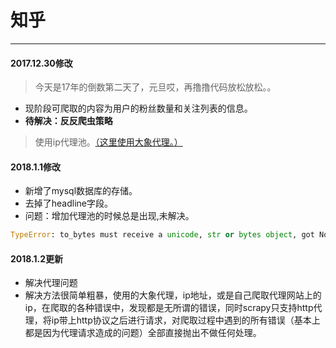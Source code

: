 # 知乎
- - -
#### 2017.12.30修改 
> 今天是17年的倒数第二天了，元旦哎，再撸撸代码放松放松。。

- 现阶段可爬取的内容为用户的粉丝数量和关注列表的信息。
- **待解决：反反爬虫策略**
> 使用ip代理池。<a href="http://www.daxiangdaili.com/">（这里使用大象代理。）</a>

#### 2018.1.1修改
- 新增了mysql数据库的存储。
- 去掉了headline字段。
- 问题：增加代理池的时候总是出现,未解决。
```python
TypeError: to_bytes must receive a unicode, str or bytes object, got NoneType.
```

#### 2018.1.2更新
- 解决代理问题
- 解决方法很简单粗暴，使用的大象代理，ip地址，或是自己爬取代理网站上的ip，在爬取的各种错误中，发现都是无所谓的错误，同时scrapy只支持http代理，将ip带上http协议之后进行请求，对爬取过程中遇到的所有错误（基本上都是因为代理请求造成的问题）全部直接抛出不做任何处理。